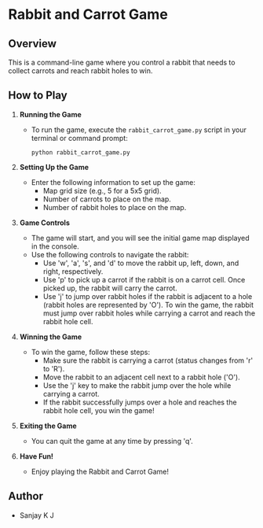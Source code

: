 # Rabbit and Carrot Game

## Overview

This is a command-line game where you control a rabbit that needs to collect carrots and reach rabbit holes to win.

## How to Play

1. **Running the Game**

   - To run the game, execute the `rabbit_carrot_game.py` script in your terminal or command prompt:

     ```shell
     python rabbit_carrot_game.py
     ```

2. **Setting Up the Game**

   - Enter the following information to set up the game:
     - Map grid size (e.g., 5 for a 5x5 grid).
     - Number of carrots to place on the map.
     - Number of rabbit holes to place on the map.

3. **Game Controls**

   - The game will start, and you will see the initial game map displayed in the console.
   - Use the following controls to navigate the rabbit:
     - Use 'w', 'a', 's', and 'd' to move the rabbit up, left, down, and right, respectively.
     - Use 'p' to pick up a carrot if the rabbit is on a carrot cell. Once picked up, the rabbit will carry the carrot.
     - Use 'j' to jump over rabbit holes if the rabbit is adjacent to a hole (rabbit holes are represented by 'O'). To win the game, the rabbit must jump over rabbit holes while carrying a carrot and reach the rabbit hole cell.

4. **Winning the Game**

   - To win the game, follow these steps:
     - Make sure the rabbit is carrying a carrot (status changes from 'r' to 'R').
     - Move the rabbit to an adjacent cell next to a rabbit hole ('O').
     - Use the 'j' key to make the rabbit jump over the hole while carrying a carrot.
     - If the rabbit successfully jumps over a hole and reaches the rabbit hole cell, you win the game!

5. **Exiting the Game**

   - You can quit the game at any time by pressing 'q'.

6. **Have Fun!**

   - Enjoy playing the Rabbit and Carrot Game!

## Author

- Sanjay K J
